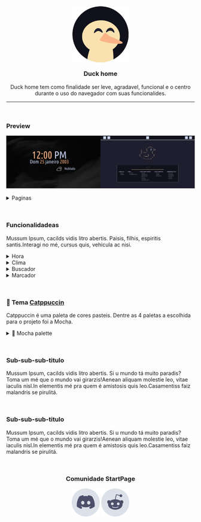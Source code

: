 <!--Start Page personalizada-->
<div  align="center">
<h3> <img src="md_assets/svg/icone.svg" width="150" height="150" alt="Discord Logo"/>

Duck home
</h3>

Duck home tem como finalidade ser leve, agradavel, funcional e o centro durante o uso do navegador com suas funcionalides.
</div>

---

&nbsp;

### Preview

<img src="md_assets/preview/home_frame.png" width="50%" alt="preview"></img><img src="md_assets/preview/tela_principal.png" width="50%" alt="preview"></img>

<details><summary>Paginas</summary>
<img src="md_assets/preview/home_frame.png" alt="preview"></img>
<img src="md_assets/preview/tela_principal.png"></img>
<img src="md_assets/preview/tela_segundaria.png" alt="preview"></img>
</details>

&nbsp;

### Funcionalidadeas

Mussum Ipsum, cacilds vidis litro abertis. Paisis, filhis, espiritis santis.Interagi no mé, cursus quis, vehicula ac nisi.
<details><summary>Hora</summary>
algo
</details>

<details><summary>Clima</summary>
algo
</details>

<details><summary>Buscador</summary>
algo
</details>

<details><summary>Marcador</summary>
algo
</details>

&nbsp;


### 🎨 Tema <a href="https://github.com/catppuccin">Catppuccin</a>

Catppuccin é uma paleta de cores pasteis. Dentre as 4 paletas a escolhida para o projeto foi a Mocha.

<details><summary>🌿 Mocha palette</summary>
<table>
 <tr>
  <th></th>
  <th>Labels</th>
  <th>Hex</th>
  <th></th>
  <th>Labels</th>
  <th>Hex</th>
 </tr>
 <tr>
  <td><img src="md_assets/palette/circles/mocha_rosewater.png" height="25" width="25"/></td>
  <td>Rosewater</td>
  <td><code>#f5e0dc</code></td>
  <td><img src="md_assets/palette/circles/mocha_text.png" height="25" width="25"/></td>
  <td>Text</td>
  <td><code>#cdd6f4</code></td>
 </tr>
 <tr>
  <td><img src="md_assets/palette/circles/mocha_flamingo.png" height="25" width="25"/></td>
  <td>Flamingo</td>
  <td><code>#f2cdcd</code></td>
  <td><img src="md_assets/palette/circles/mocha_subtext1.png" height="25" width="25"/></td>
  <td>Subtext1</td>
  <td><code>#bac2de</code></td>
 </tr>
 <tr>
  <td><img src="md_assets/palette/circles/mocha_pink.png" height="25" width="25"/></td>
  <td>Pink</td>
  <td><code>#f5c2e7</code></td>
  <td><img src="md_assets/palette/circles/mocha_subtext0.png" height="25" width="25"/></td>
  <td>Subtext0</td>
  <td><code>#a6adc8</code></td>
 </tr>
 <tr>
  <td><img src="md_assets/palette/circles/mocha_mauve.png" height="25" width="25"/></td>
  <td>Mauve</td>
  <td><code>#cba6f7</code></td>
  <td><img src="md_assets/palette/circles/mocha_overlay2.png" height="25" width="25"/></td>
  <td>Overlay2</td>
  <td><code>#9399b2</code></td>
 </tr>
 <tr>
  <td><img src="md_assets/palette/circles/mocha_red.png" height="25" width="25"/></td>
  <td>Red</td>
  <td><code>#f38ba8</code></td>
  <td><img src="md_assets/palette/circles/mocha_overlay1.png" height="25" width="25"/></td>
  <td>Overlay1</td>
  <td><code>#7f849c</code></td>
 </tr>
 <tr>
  <td><img src="md_assets/palette/circles/mocha_maroon.png" height="25" width="25"/></td>
  <td>Maroon</td>
  <td><code>#eba0ac</code></td>
  <td><img src="md_assets/palette/circles/mocha_overlay0.png" height="25" width="25"/></td>
  <td>Overlay0</td>
  <td><code>#6c7086</code></td>
 </tr>
 <tr>
  <td><img src="md_assets/palette/circles/mocha_peach.png" height="25" width="25"/></td>
  <td>Peach</td>
  <td><code>#fab387</code></td>
  <td><img src="md_assets/palette/circles/mocha_surface2.png" height="25" width="25"/></td>
  <td>Surface2</td>
  <td><code>#585b70</code></td>
 </tr>
 <tr>
  <td><img src="md_assets/palette/circles/mocha_yellow.png" height="25" width="25"/></td>
  <td>Yellow</td>
  <td><code>#f9e2af</code></td>
  <td><img src="md_assets/palette/circles/mocha_surface1.png" height="25" width="25"/></td>
  <td>Surface1</td>
  <td><code>#45475a</code></td>
 </tr>
 <tr>
  <td><img src="md_assets/palette/circles/mocha_green.png" height="25" width="25"/></td>
  <td>Green</td>
  <td><code>#a6e3a1</code></td>
  <td><img src="md_assets/palette/circles/mocha_surface0.png" height="25" width="25"/></td>
  <td>Surface0</td>
  <td><code>#313244</code></td>
 </tr>
 <tr>
  <td><img src="md_assets/palette/circles/mocha_teal.png" height="25" width="25"/></td>
  <td>Teal</td>
  <td><code>#313244</code></td>
  <td><img src="md_assets/palette/circles/mocha_base.png" height="25" width="25"/></td>
  <td>Base</td>
  <td><code>#1e1e2e</code></td>
 </tr>
 <tr>
  <td><img src="md_assets/palette/circles/mocha_sky.png" height="25" width="25"/></td>
  <td>Sky</td>
  <td><code>#89dceb</code></td>
  <td><img src="md_assets/palette/circles/mocha_mantle.png" height="25" width="25"/></td>
  <td>Mantle</td>
  <td><code>#181825</code></td>
 </tr>
 <tr>
  <td><img src="md_assets/palette/circles/mocha_sapphire.png" height="25" width="25"/></td>
  <td>Sapphire</td>
  <td><code>#74c7ec</code></td>
  <td><img src="md_assets/palette/circles/mocha_crust.png" height="25" width="25"/></td>
  <td>Crust</td>
  <td><code>#11111b</code></td>
 </tr>
 <tr>
  <td><img src="md_assets/palette/circles/mocha_blue.png" height="25" width="25"/></td>
  <td>Blue</td>
  <td><code>#89b4fa</code></td>
 </tr>
 <tr>
  <td><img src="md_assets/palette/circles/mocha_lavender.png" height="25" width="25"/></td>
  <td>Lavender</td>
  <td><code>#b4befe</code></td>
</table>
</details>

&nbsp;

### Sub-sub-sub-titulo

Mussum Ipsum, cacilds vidis litro abertis. Si u mundo tá muito paradis? Toma um mé que o mundo vai girarzis!Aenean aliquam molestie leo, vitae iaculis nisl.In elementis mé pra quem é amistosis quis leo.Casamentiss faiz malandris se pirulitá.

&nbsp;

### Sub-sub-sub-titulo

Mussum Ipsum, cacilds vidis litro abertis. Si u mundo tá muito paradis? Toma um mé que o mundo vai girarzis!Aenean aliquam molestie leo, vitae iaculis nisl.In elementis mé pra quem é amistosis quis leo.Casamentiss faiz malandris se pirulitá.

&nbsp;

<div align="center">

### Comunidade StartPage

<a href="https://discord.gg/r6Mdz5dpFc"><img src="md_assets/svg/latte_discord.svg" width="75" height="75" alt="Discord Logo"/></a>
<a href="https://reddit.com/r/catppuccin"><img src="md_assets/svg/latte_reddit.svg" width="75" height="75" alt="Reddit Logo"/></a>

</div>